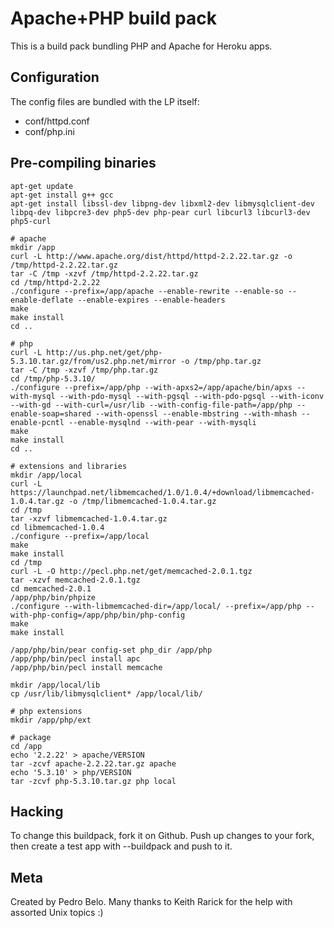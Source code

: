 Apache+PHP build pack
========================

This is a build pack bundling PHP and Apache for Heroku apps.

Configuration
-------------

The config files are bundled with the LP itself:

* conf/httpd.conf
* conf/php.ini


Pre-compiling binaries
----------------------

    apt-get update
    apt-get install g++ gcc
    apt-get install libssl-dev libpng-dev libxml2-dev libmysqlclient-dev libpq-dev libpcre3-dev php5-dev php-pear curl libcurl3 libcurl3-dev php5-curl

    # apache
    mkdir /app
    curl -L http://www.apache.org/dist/httpd/httpd-2.2.22.tar.gz -o /tmp/httpd-2.2.22.tar.gz
    tar -C /tmp -xzvf /tmp/httpd-2.2.22.tar.gz
    cd /tmp/httpd-2.2.22
    ./configure --prefix=/app/apache --enable-rewrite --enable-so --enable-deflate --enable-expires --enable-headers
    make
    make install
    cd ..
    
    # php
    curl -L http://us.php.net/get/php-5.3.10.tar.gz/from/us2.php.net/mirror -o /tmp/php.tar.gz
    tar -C /tmp -xzvf /tmp/php.tar.gz
    cd /tmp/php-5.3.10/
    ./configure --prefix=/app/php --with-apxs2=/app/apache/bin/apxs --with-mysql --with-pdo-mysql --with-pgsql --with-pdo-pgsql --with-iconv --with-gd --with-curl=/usr/lib --with-config-file-path=/app/php --enable-soap=shared --with-openssl --enable-mbstring --with-mhash --enable-pcntl --enable-mysqlnd --with-pear --with-mysqli
    make
    make install
    cd ..

    # extensions and libraries
    mkdir /app/local
    curl -L https://launchpad.net/libmemcached/1.0/1.0.4/+download/libmemcached-1.0.4.tar.gz -o /tmp/libmemcached-1.0.4.tar.gz
    cd /tmp
    tar -xzvf libmemcached-1.0.4.tar.gz
    cd libmemcached-1.0.4
    ./configure --prefix=/app/local
    make
    make install
    cd /tmp
    curl -L -O http://pecl.php.net/get/memcached-2.0.1.tgz
    tar -xzvf memcached-2.0.1.tgz
    cd memcached-2.0.1
    /app/php/bin/phpize
    ./configure --with-libmemcached-dir=/app/local/ --prefix=/app/php --with-php-config=/app/php/bin/php-config
    make
    make install
    
    /app/php/bin/pear config-set php_dir /app/php
    /app/php/bin/pecl install apc
    /app/php/bin/pecl install memcache

    mkdir /app/local/lib
    cp /usr/lib/libmysqlclient* /app/local/lib/

    # php extensions
    mkdir /app/php/ext
    
    # package
    cd /app
    echo '2.2.22' > apache/VERSION
    tar -zcvf apache-2.2.22.tar.gz apache
    echo '5.3.10' > php/VERSION
    tar -zcvf php-5.3.10.tar.gz php local


Hacking
-------

To change this buildpack, fork it on Github. Push up changes to your fork, then create a test app with --buildpack <your-github-url> and push to it.


Meta
----

Created by Pedro Belo.
Many thanks to Keith Rarick for the help with assorted Unix topics :)
